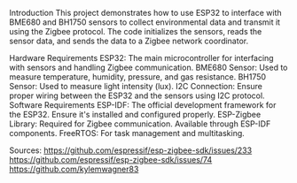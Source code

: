 Introduction
This project demonstrates how to use ESP32 to interface with BME680 and BH1750 sensors to collect environmental data and transmit it using the Zigbee protocol. 
The code initializes the sensors, reads the sensor data, and sends the data to a Zigbee network coordinator.

Hardware Requirements
ESP32: The main microcontroller for interfacing with sensors and handling Zigbee communication.
BME680 Sensor: Used to measure temperature, humidity, pressure, and gas resistance.
BH1750 Sensor: Used to measure light intensity (lux).
I2C Connection: Ensure proper wiring between the ESP32 and the sensors using I2C protocol.
Software Requirements
ESP-IDF: The official development framework for the ESP32. Ensure it's installed and configured properly.
ESP-Zigbee Library: Required for Zigbee communication. Available through ESP-IDF components.
FreeRTOS: For task management and multitasking.

Sources: 
https://github.com/espressif/esp-zigbee-sdk/issues/233
https://github.com/espressif/esp-zigbee-sdk/issues/74
https://github.com/kylemwagner83
